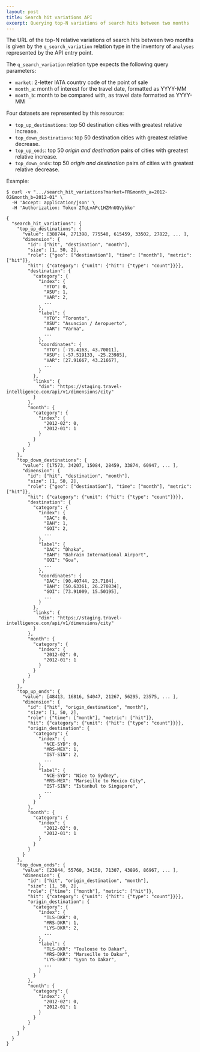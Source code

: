 ```yaml
---
layout: post
title: Search hit variations API
excerpt: Querying top-N variations of search hits between two months
---
```


The URL of the top-N relative variations of search hits between two months is
given by the `q_search_variation` relation type in the inventory of `analyses`
represented by the API entry point.

The `q_search_variation` relation type expects the following query parameters:
* `market`: 2-letter IATA country code of the point of sale
* `month_a`: month of interest for the travel date, formatted as YYYY-MM
* `month_b`: month to be compared with, as travel date formatted as YYYY-MM

Four datasets are represented by this resource:
* `top_up_destinations`: top 50 destination cities with greatest relative increase.
* `top_down_destinations`: top 50 destination cities with greatest relative decrease.
* `top_up_onds`: top 50 *origin and destination* pairs of cities with greatest relative increase.
* `top_down_onds`: top 50 *origin and destination* pairs of cities with greatest relative decrease.

Example:

    $ curl -v ".../search_hit_variations?market=FR&month_a=2012-02&month_b=2012-01" \
      -H 'Accept: application/json' \
      -H 'Authorization: Token 2TqLvAPc1HZMnUQVybko'

    {
      "search_hit_variations": {
        "top_up_destinations": {
          "value": [380744, 271398, 775540, 615459, 33502, 27822, ... ],
          "dimension": {
            "id": ["hit", "destination", "month"],
            "size": [1, 50, 2],
            "role": {"geo": ["destination"], "time": ["month"], "metric": ["hit"]},
            "hit": {"category": {"unit": {"hit": {"type": "count"}}}},
            "destination": {
              "category": {
                "index": {
                  "YTO": 0,
                  "ASU": 1,
                  "VAR": 2,
                  ...
                },
                "label": {
                  "YTO": "Toronto",
                  "ASU": "Asuncion / Aeropuerto",
                  "VAR": "Varna",
                  ...
                },
                "coordinates": {
                  "YTO": [-79.4163, 43.70011],
                  "ASU": [-57.519133, -25.23985],
                  "VAR": [27.91667, 43.21667],
                  ...
                }
              },
              "links": {
                "dim": "https://staging.travel-intelligence.com/api/v1/dimensions/city"
              }
            },
            "month": {
              "category": {
                "index": {
                  "2012-02": 0,
                  "2012-01": 1
                }
              }
            }
          }
        },
        "top_down_destinations": {
          "value": [17573, 34207, 15084, 28459, 33874, 60947, ... ],
          "dimension": {
            "id": ["hit", "destination", "month"],
            "size": [1, 50, 2],
            "role": {"geo": ["destination"], "time": ["month"], "metric": ["hit"]},
            "hit": {"category": {"unit": {"hit": {"type": "count"}}}},
            "destination": {
              "category": {
                "index": {
                  "DAC": 0,
                  "BAH": 1,
                  "GOI": 2,
                  ...
                },
                "label": {
                  "DAC": "Dhaka",
                  "BAH": "Bahrain International Airport",
                  "GOI": "Goa",
                  ...
                },
                "coordinates": {
                  "DAC": [90.40744, 23.7104],
                  "BAH": [50.63361, 26.270834],
                  "GOI": [73.91009, 15.50195],
                  ...
                }
              },
              "links": {
                "dim": "https://staging.travel-intelligence.com/api/v1/dimensions/city"
              }
            },
            "month": {
              "category": {
                "index": {
                  "2012-02": 0,
                  "2012-01": 1
                }
              }
            }
          }
        },
        "top_up_onds": {
          "value": [48413, 16816, 54047, 21267, 56295, 23575, ... ],
          "dimension": {
            "id": ["hit", "origin_destination", "month"],
            "size": [1, 50, 2],
            "role": {"time": ["month"], "metric": ["hit"]},
            "hit": {"category": {"unit": {"hit": {"type": "count"}}}},
            "origin_destination": {
              "category": {
                "index": {
                  "NCE-SYD": 0,
                  "MRS-MEX": 1,
                  "IST-SIN": 2,
                  ...
                },
                "label": {
                  "NCE-SYD": "Nice to Sydney",
                  "MRS-MEX": "Marseille to Mexico City",
                  "IST-SIN": "İstanbul to Singapore",
                  ...
                }
              }
            },
            "month": {
              "category": {
                "index": {
                  "2012-02": 0,
                  "2012-01": 1
                }
              }
            }
          }
        },
        "top_down_onds": {
          "value": [23844, 55760, 34150, 71307, 43896, 86967, ... ],
          "dimension": {
            "id": ["hit", "origin_destination", "month"],
            "size": [1, 50, 2],
            "role": {"time": ["month"], "metric": ["hit"]},
            "hit": {"category": {"unit": {"hit": {"type": "count"}}}},
            "origin_destination": {
              "category": {
                "index": {
                  "TLS-DKR": 0,
                  "MRS-DKR": 1,
                  "LYS-DKR": 2,
                  ...
                },
                "label": {
                  "TLS-DKR": "Toulouse to Dakar",
                  "MRS-DKR": "Marseille to Dakar",
                  "LYS-DKR": "Lyon to Dakar",
                  ...
                }
              }
            },
            "month": {
              "category": {
                "index": {
                  "2012-02": 0,
                  "2012-01": 1
                }
              }
            }
          }
        }
      }
    }
